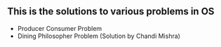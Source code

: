 ## This is the solutions to  various problems in OS ## 
<ul>
 <li>Producer Consumer Problem</li>
 <li>Dining Philosopher Problem (Solution by Chandi Mishra)</li>
</ul>
